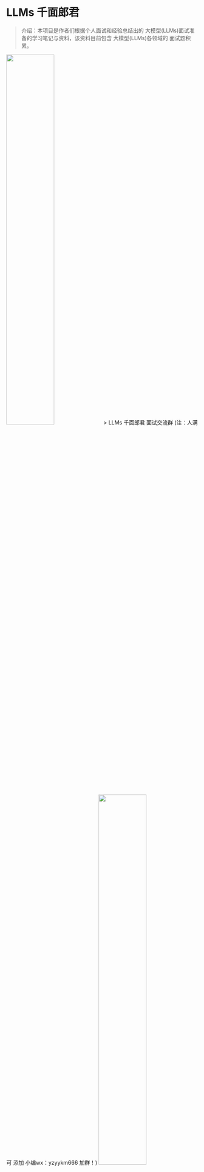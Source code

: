 # LLMs 千面郎君

> 介绍：本项目是作者们根据个人面试和经验总结出的 大模型(LLMs)面试准备的学习笔记与资料，该资料目前包含 大模型(LLMs)各领域的 面试题积累。

<img src="img/微信图片_20230908090442.jpg" width="50%" >
> LLMs 千面郎君 面试交流群 (注：人满 可 添加 小编wx：yzyykm666 加群！)

<img src="img/微信截图_20210301212242.png" width="50%" >

## [大模型（LLMs）基础面](https://articles.zsxq.com/id_zpsd43wksbp2.html)

1. 目前 主流的开源模型体系 有哪些？
2. prefix LM 和 causal LM 区别是什么？
3. 涌现能力是啥原因？
4. 大模型LLM的架构介绍？

- [点击查看答案](https://articles.zsxq.com/id_zpsd43wksbp2.html)

## [大模型（LLMs）进阶面](https://articles.zsxq.com/id_i5m3wfkdzwq9.html)

1. LLMs 复读机问题
   1. 什么是 LLMs 复读机问题？
   2. 为什么会出现 LLMs 复读机问题？
   3. 如何缓解 LLMs 复读机问题？
2. llama 系列问题
   1. llama 输入句子长度理论上可以无限长吗？
3. 什么情况用Bert模型，什么情况用LLaMA、ChatGLM类大模型，咋选？
4. 各个专业领域是否需要各自的大模型来服务？
5. 如何让大模型处理更长的文本？

- [点击查看答案](https://articles.zsxq.com/id_i5m3wfkdzwq9.html)

## [大模型（LLMs）微调面](https://articles.zsxq.com/id_u62mcnga3jkd.html)

1. 如果想要在某个模型基础上做全参数微调，究竟需要多少显存？
2. 为什么SFT之后感觉LLM傻了?
3. SFT 指令微调数据 如何构建?
4. 领域模型Continue PreTrain 数据选取？
5. 领域数据训练后，通用能力往往会有所下降，如何缓解模型遗忘通用能力？
6. 领域模型Continue PreTrain ，如何 让模型在预训练过程中就学习到更多的知识？
7. 进行SFT操作的时候，基座模型选用Chat还是Base?
8. 领域模型微调 指令\&数据输入格式 要求？
9. 领域模型微调 领域评测集 构建？
10. 领域模型词表扩增是不是有必要的？
11. 如何训练自己的大模型？
12. 训练中文大模型有啥经验？
13. 指令微调的好处？
14. 预训练和微调哪个阶段注入知识的？
15. 想让模型学习某个领域或行业的知识，是应该预训练还是应该微调？
16. 多轮对话任务如何微调模型？
17. 微调后的模型出现能力劣化，灾难性遗忘是怎么回事？
18. 微调模型需要多大显存？
19. 大模型LLM进行SFT操作的时候在学习什么？
20. 预训练和SFT操作有什么不同
21. 样本量规模增大，训练出现OOM错
22. 大模型LLM进行SFT 如何对样本进行优化？
23. 模型参数迭代实验

- [点击查看答案](https://articles.zsxq.com/id_u62mcnga3jkd.html)

## 大模型（LLMs）langchain 面

### [大模型（LLMs）langchain 面](https://articles.zsxq.com/id_ve2dgaiqrjzv.html)

1. 什么是 LangChain?
2. LangChain 包含哪些 核心概念？
   1. LangChain 中 Components and Chains 是什么？
   2. LangChain 中 Prompt Templates and Values 是什么？
   3. LangChain 中 Example Selectors 是什么？
   4. LangChain 中 Output Parsers 是什么？
   5. LangChain 中 Indexes and Retrievers 是什么？
   6. LangChain 中  Chat Message History 是什么？
   7. LangChain 中  Agents and Toolkits 是什么？
3. 什么是 LangChain Agent?
4. 如何使用 LangChain ?
5. LangChain 支持哪些功能?
6. 什么是 LangChain model?
7. LangChain 包含哪些特点?
8. LangChain 如何使用?
   1. LangChain 如何调用 LLMs 生成回复？
   2. LangChain 如何修改 提示模板？
   3. LangChain 如何链接多个组件处理一个特定的下游任务？
   4. LangChain 如何Embedding \& vector store？
9. LangChain 存在哪些问题及方法方案？
   1.  LangChain 低效的令牌使用问题
   2.  LangChain 文档的问题
   3.  LangChain 太多概念容易混淆，过多的“辅助”函数问题
   4.  LangChain 行为不一致并且隐藏细节问题
   5.  LangChain 缺乏标准的可互操作数据类型问题
10. LangChain 替代方案？

### [基于LLM+向量库的文档对话 经验面](https://articles.zsxq.com/id_dfwoe4vgpang.html)

1. 基于LLM+向量库的文档对话 基础面
   1. LLMs 存在模型幻觉问题，请问如何处理？
   2. 基于LLM+向量库的文档对话 思路是怎么样？
   3. 基于LLM+向量库的文档对话 核心技术是什么？
   4. 基于LLM+向量库的文档对话 prompt 模板 如何构建？
2. 基于LLM+向量库的文档对话 优化面
   1. 痛点1：文档切分粒度不好把控，既担心噪声太多又担心语义信息丢失
   2. 痛点2：在基于垂直领域 表现不佳
   3. 痛点3：langchain 内置 问答分句效果不佳问题
   4. 痛点4：如何 尽可能召回与query相关的Document 问题
   5. 痛点5：如何让LLM基于query和context得到高质量的response
3. 基于LLM+向量库的文档对话 工程示例面
   1. 本地知识库问答系统（Langchain-chatGLM）
      1. 避坑记录

## [大模型（LLMs）参数高效微调(PEFT) 面](https://articles.zsxq.com/id_ahk2br3igwx9.html)

1. 微调方法是啥？如何微调？
2. LoRA 篇
   1. LoRA权重是否可以合入原模型？
   2. ChatGLM-6B LoRA后的权重多大？
   3. LoRA 微调 特点
   4. LoRA微调方法为啥能加速训练？
   5. 如何在已有LoRA模型上继续训练？
3. 对比篇
   1. 微调方法批处理大小模式GPU显存速度
   2. Peft 和 全量微调区别？

- [点击查看答案](https://articles.zsxq.com/id_ahk2br3igwx9.html)

## [大模型（LLMs）推理面](https://articles.zsxq.com/id_64vc5vvwpobv.html)

1. 为什么大模型推理时显存涨的那么多还一直占着？
2. 大模型在gpu和cpu上推理速度如何？
3. 推理速度上，int8和fp16比起来怎么样？
4. 大模型有推理能力吗？
5. 大模型生成时的参数怎么设置？
6. 有哪些省内存的大语言模型训练/微调/推理方法？
7. 如何让大模型输出合规化
8. 应用模式变更

- [点击查看答案](https://articles.zsxq.com/id_64vc5vvwpobv.html)

## [大模型（LLMs）评测面](https://articles.zsxq.com/id_z3bis84sxb9x.html)

1. 大模型怎么评测？
2. 大模型的honest原则是如何实现的？模型如何判断回答的知识是训练过的已知的知识，怎么训练这种能力？

- [点击查看答案](https://articles.zsxq.com/id_z3bis84sxb9x.html)

## [大模型（LLMs）强化学习面](https://articles.zsxq.com/id_uru2bfwhg34c.html)

1. 奖励模型需要和基础模型一致吗？

- [点击查看答案](https://articles.zsxq.com/id_uru2bfwhg34c.html)

## [大模型（LLMs）软硬件配置面](https://articles.zsxq.com/id_m5q8zk3wo84k.html)

1. 建议的软件环境是什么？

- [点击查看答案](https://articles.zsxq.com/id_m5q8zk3wo84k.html)

## [大模型（LLMs）训练集面](https://articles.zsxq.com/id_jwvpaujrojtt.html)

1. SFT（有监督微调）的数据集格式？
2. RM（奖励模型）的数据格式？
3. PPO（强化学习）的数据格式？
4. 找数据集哪里找？
5. 微调需要多少条数据？
6. 有哪些大模型的训练集？
7. 进行领域大模型预训练应用哪些数据集比较好？

- [点击查看答案](https://articles.zsxq.com/id_jwvpaujrojtt.html)

## [大模型（LLMs）显存问题面](https://articles.zsxq.com/id_jhiocx89p3su.html)

1. 大模型大概有多大，模型文件有多大?
2. 能否用4 * v100 32G训练vicuna 65b？
3. 如果就是想要试试65b模型，但是显存不多怎么办？
4. nB模型推理需要多少显存？
5. nB模型训练需要多少显存？
6. 如何 估算模型所需的RAM？
7. 如何评估你的显卡利用率?
8. 测试你的显卡利用率 实现细节篇
   1. 如何查看多机训练时的网速？
   2. 如何查看服务器上的多卡之间的NVLINK topo？
   3. 如何查看服务器上显卡的具体型号?
   4. 如何查看训练时的flops？（也就是每秒的计算量）
   5. 如何查看对deepspeed的环境配置是否正确？
   6. tf32格式有多长？
   7. 哪里看各类显卡算力比较？
   8. （torch profiler）如何查看自己的训练中通信开销？

- [点击查看答案](https://articles.zsxq.com/id_jhiocx89p3su.html)

## [大模型（LLMs）分布式训练面](https://articles.zsxq.com/id_lk1wnxtwnr9a.html)

- 理论篇
  - 想要训练1个LLM，如果只想用1张显卡，那么对显卡的要求是什么？
  - 如果有N张显存足够大的显卡，怎么加速训练？
  - 如果显卡的显存不够装下一个完整的模型呢？
  - PP推理时，是一个串行的过程，1个GPU计算，其他空闲，有没有其他方式？
  - 3种并行方式可以叠加吗？
  - Colossal-AI 有1D/2D/2.5D/3D，是什么情况？
  - 除了3D并行有没有其他方式大规模训练？
  - 有了ZeRO系列，为什么还需要3D并行？
  - 平民适不适合玩3D并行？
  - 平民适不适合直接上多机多卡的ZeRO3（万兆网）？
- 实践篇
  - 假如有超多的8卡A100节点（DGX A100），如何应用3D并行策略？
  - 如果想构这样一个大规模并行训练系统，训练框架如何选？
  - 训练框架如何选？
- 并行化策略选择篇
- 问题篇
  - 推理速度验证
  - 并行化训练加速
  - deepspeed 训练过程，报找不主机
  - 为什么 多机训练效率不如单机？
  - 多机训练不通，DeepSPeed配置问题

- [点击查看答案](https://articles.zsxq.com/id_lk1wnxtwnr9a.html)

## [大模型（LLMs）agent 面](https://articles.zsxq.com/id_mzfogrjhkp17.html)

1. 如何给LLM注入领域知识？
2. 如果想要快速体验各种模型，该怎么办？

- [点击查看答案](https://articles.zsxq.com/id_mzfogrjhkp17.html)
